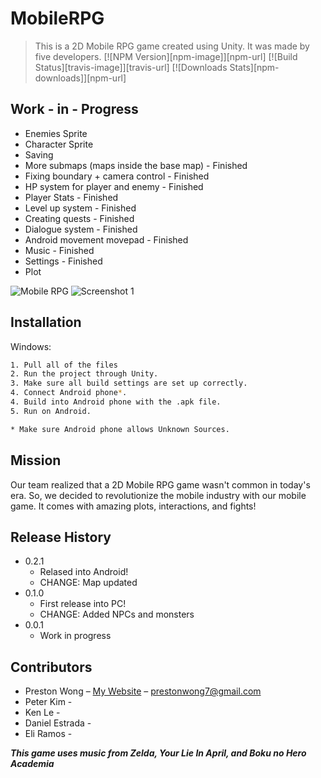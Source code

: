 # MobileRPG
> This is a 2D Mobile RPG game created using Unity. It was made by five developers. 
[![NPM Version][npm-image]][npm-url]
[![Build Status][travis-image]][travis-url]
[![Downloads Stats][npm-downloads]][npm-url]


## Work - in - Progress
- Enemies Sprite
- Character Sprite
- Saving
- More submaps (maps inside the base map) - Finished
- Fixing boundary + camera control - Finished
- HP system for player and enemy - Finished
- Player Stats - Finished
- Level up system - Finished
- Creating quests - Finished
- Dialogue system - Finished
- Android movement movepad - Finished
- Music - Finished
- Settings - Finished
- Plot

![Mobile RPG](header.png)
![Screenshot 1](https://imgur.com/a/8r6dcdW "Screenshot 1")

## Installation

Windows:

```sh
1. Pull all of the files
2. Run the project through Unity.
3. Make sure all build settings are set up correctly.
4. Connect Android phone*.
4. Build into Android phone with the .apk file.
5. Run on Android.

* Make sure Android phone allows Unknown Sources.
```

## Mission

Our team realized that a 2D Mobile RPG game wasn't common in today's era. So, we decided to revolutionize the mobile industry with our mobile game. It comes with amazing plots, interactions, and fights!


## Release History

* 0.2.1
    * Relased into Android!
    * CHANGE: Map updated
* 0.1.0
    * First release into PC!
    * CHANGE: Added NPCs and monsters
* 0.0.1
    * Work in progress

## Contributors

- Preston Wong – [My Website](https://prestonwong7.github.io) – prestonwong7@gmail.com
- Peter Kim -
- Ken Le -
- Daniel Estrada -
- Eli Ramos - 

***This game uses music from Zelda, Your Lie In April, and Boku no Hero Academia***


